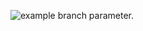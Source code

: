 ![example branch parameter.](https://github.com/Hariharan1403/My_Project/actions/workflows/grading.yml/badge.svg?branch=2ndFeatureBranch)
